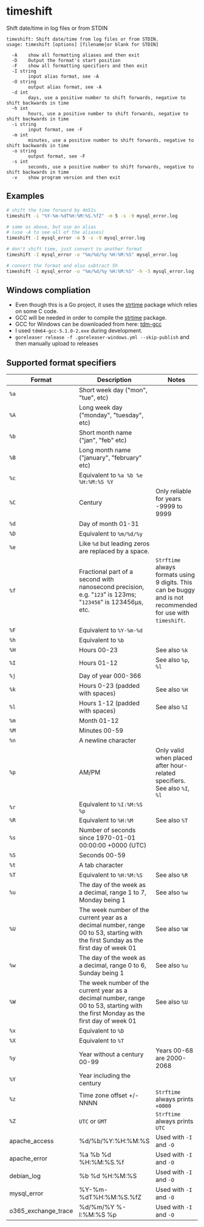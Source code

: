 # timeshift
Shift date/time in log files or from STDIN

```
timeshift: Shift date/time from log files or from STDIN.
usage: timeshift [options] [filename|or blank for STDIN]

  -A	show all formatting aliases and then exit
  -D	Output the format's start position
  -F	show all formatting specifiers and then exit
  -I string
    	input alias format, see -A
  -O string
    	output alias format, see -A
  -d int
    	days, use a positive number to shift forwards, negative to shift backwards in time
  -h int
    	hours, use a positive number to shift forwards, negative to shift backwards in time
  -i string
    	input format, see -F
  -m int
    	minutes, use a positive number to shift forwards, negative to shift backwards in time
  -o string
    	output format, see -F
  -s int
    	seconds, use a positive number to shift forwards, negative to shift backwards in time
  -v	show program version and then exit
```

## Examples

```bash
# shift the time forward by 4m51s
timeshift -i "%Y-%m-%dT%H:%M:%S.%fZ" -m 5 -s -9 mysql_error.log

# same as above, but use an alias
# (use -A to see all of the aliases)
timeshift -I mysql_error -m 5 -s -9 mysql_error.log

# don't shift time, just convert to another format
timeshift -I mysql_error -o "%m/%d/%y %H:%M:%S" mysql_error.log

# convert the format and also subtract 5h
timeshift -I mysql_error -o "%m/%d/%y %H:%M:%S" -h -5 mysql_error.log
```

## Windows compliation

* Even though this is a Go project, it uses the [strtime](https://github.com/knz/strtime) package which relies on some C code.
* GCC will be needed in order to compile the [strtime](https://github.com/knz/strtime) package.
* GCC for Windows can be downloaded from here: [tdm-gcc](http://tdm-gcc.tdragon.net/)
* I used `tdm64-gcc-5.1.0-2.exe` during development.
* `goreleaser release -f .goreleaser-windows.yml --skip-publish` and then manually upload to releases

## Supported format specifiers

| Format | Description | Notes
|--------|-------------|---------
| `%a` | Short week day ("mon", "tue", etc) |
| `%A` | Long week day ("monday", "tuesday", etc) |
| `%b` | Short month name ("jan", "feb" etc) |
| `%B` | Long month name ("january", "february" etc) |
| `%c` | Equivalent to `%a %b %e %H:%M:%S %Y` |
| `%C` | Century | Only reliable for years -9999 to 9999
| `%d` | Day of month 01-31 |
| `%D` | Equivalent to `%m/%d/%y` |
| `%e` | Like `%d` but leading zeros are replaced by a space. |
| `%f` | Fractional part of a second with nanosecond precision, e.g. "`123`" is 123ms; "`123456`" is 123456µs, etc. | `Strftime` always formats using 9 digits.  This can be buggy and is not recommended for use with `timeshift`.
| `%F` | Equivalent to `%Y-%m-%d` |
| `%h` | Equivalent to `%b` |
| `%H` | Hours 00-23  | See also `%k`
| `%I` | Hours 01-12  | See also `%p`, `%l`
| `%j` | Day of year 000-366 |
| `%k` | Hours 0-23 (padded with spaces) | See also `%H`
| `%l` | Hours 1-12 (padded with spaces) | See also `%I`
| `%m` | Month 01-12 |
| `%M` | Minutes 00-59 |
| `%n` | A newline character |
| `%p` | AM/PM | Only valid when placed after hour-related specifiers. See also `%I`, `%l`
| `%r` | Equivalent to `%I:%M:%S %p` |
| `%R` | Equivalent to `%H:%M` | See also `%T`
| `%s` | Number of seconds since 1970-01-01 00:00:00 +0000 (UTC) |
| `%S` | Seconds 00-59 |
| `%t` | A tab character |
| `%T` | Equivalent to `%H:%M:%S` | See also `%R`
| `%u` | The day of the week as a decimal, range 1 to 7, Monday being 1 | See also `%w`
| `%U` | The week number of the current year as a decimal number, range 00 to 53, starting with the first Sunday as the first day of week 01 | See also `%W`
| `%w` | The day of the week as a decimal, range 0 to 6, Sunday being 1 | See also `%u`
| `%W` | The week number of the current year as a decimal number, range 00 to 53, starting with the first Monday as the first day of week 01 | See also `%U`
| `%x` | Equivalent to `%D` |
| `%X` | Equivalent to `%T` |
| `%y` | Year without a century 00-99 | Years 00-68 are 2000-2068
| `%Y` | Year including the century |
| `%z` | Time zone offset +/-NNNN | `Strftime` always prints `+0000`
| `%Z` | `UTC` or `GMT` | `Strftime` always prints `UTC`
| apache_access       | %d/%b/%Y:%H:%M:%S     | Used with `-I` and `-O`
| apache_error        | %a %b %d %H:%M:%S.%f  | Used with `-I` and `-O`
| debian_log          | %b %d %H:%M:%S        | Used with `-I` and `-O`
| mysql_error         | %Y-%m-%dT%H:%M:%S.%fZ | Used with `-I` and `-O`
| o365_exchange_trace | %d/%m/%Y %-I:%M:%S %p | Used with `-I` and `-O`

